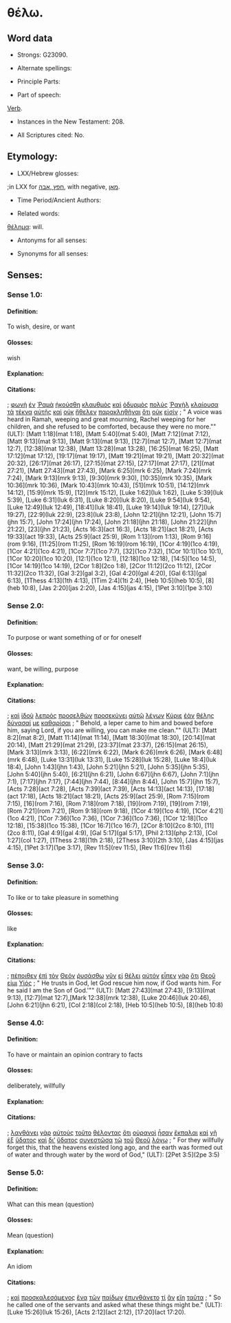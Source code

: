 # θέλω.

<!-- Status: S2=NeedsFinalCheck -->
<!-- Lexica used for edits: BDAG, LN, FFM, A-S -->

## Word data

* Strongs: G23090.


* Alternate spellings:

* Principle Parts: 

* Part of speech: 

[Verb](http://ugg.readthedocs.io/en/latest/verb.html). 

* Instances in the New Testament: 208.

* All Scriptures cited: No.

## Etymology: 

* LXX/Hebrew glosses: 

;in LXX for [חפץ ,אבה](//en-uhal/H2654), with negative, [מאן](//en-uhal/H3985).

* Time Period/Ancient Authors: 

* Related words: 

[θέλημα](../G23070/01.md): will.

* Antonyms for all senses:

* Synonyms for all senses: 

## Senses:

### Sense  1.0: 

#### Definition: 

To wish, desire, or want

#### Glosses: 

wish

#### Explanation:

#### Citations: 

; [φωνὴ](../G54560/01.md) [ἐν](../G17220/01.md) [Ῥαμὰ](../G44710/01.md) [ἠκούσθη](../G01910/01.md) [κλαυθμὸς](../G28050/01.md) [καὶ](../G25320/01.md) [ὀδυρμὸς](../G36020/01.md) [πολύς](../G41830/01.md) [Ῥαχὴλ](../G44780/01.md) [κλαίουσα](../G27990/01.md) [τὰ](../G35880/01.md) [τέκνα](../G50430/01.md) [αὐτῆς](../G08460/01.md) [καὶ](../G25320/01.md) [οὐκ](../G37560/01.md) [ἤθελεν](../G23090/01.md) [παρακληθῆναι](../G38700/01.md) [ὅτι](../G37540/01.md) [οὐκ](../G37560/01.md) [εἰσίν](../G99999/01.md)
; " A voice was heard in Ramah, weeping and great mourning, Rachel weeping for her children, and she refused to be comforted, because they were no more."" (ULT): 
[Matt 1:18](mat 1:18), [Matt 5:40](mat 5:40),  [Matt 7:12](mat 7:12),  [Matt 9:13](mat 9:13),  [Matt 9:13](mat 9:13),  [12:7](mat 12:7),   [Matt 12:7](mat 12:7), [12:38](mat 12:38),  [Matt 13:28](mat 13:28),   [16:25](mat 16:25),  [Matt 17:12](mat 17:12),  [19:17](mat 19:17),  [Matt 19:21](mat 19:21),   [Matt 20:32](mat 20:32),  [26:17](mat 26:17),  [27:15](mat 27:15),  [27:17](mat 27:17),  [21](mat 27:21),  [Matt 27:43](mat 27:43), [Mark 6:25](mrk 6:25),  [Mark 7:24](mrk 7:24),  [Mark 9:13](mrk 9:13),  [9:30](mrk 9:30),  [10:35](mrk 10:35),  [Mark 10:36](mrk 10:36),  [Mark 10:43](mrk 10:43),  [51](mrk 10:51),  [14:12](mrk 14:12),  [15:9](mrk 15:9),  [12](mrk 15:12),  [Luke 1:62](luk 1:62),  [Luke 5:39](luk 5:39),  [Luke 6:31](luk 6:31),  [Luke 8:20](luk 8:20),  [Luke 9:54](luk 9:54),  [Luke 12:49](luk 12:49), [18:41](luk 18:41),  [Luke 19:14](luk 19:14),  [27](luk 19:27),  [22:9](luk 22:9), [23:8](luk 23:8),  [John 12:21](jhn 12:21),  [John 15:7](jhn 15:7),  [John 17:24](jhn 17:24), [John 21:18](jhn 21:18), [John 21:22](jhn 21:22),  [23](jhn 21:23), [Acts 16:3](act 16:3),  [Acts 18:21](act 18:21),  [Acts 19:33](act 19:33),   [Acts 25:9](act 25:9),  [Rom 1:13](rom 1:13),  [Rom 9:16](rom 9:16), [11:25](rom 11:25),  [Rom 16:19](rom 16:19),  [1Cor 4:19](1co 4:19),  [1Cor 4:21](1co 4:21),  [1Cor 7:7](1co 7:7),  [32](1co 7:32),  [1Cor 10:1](1co 10:1),  [1Cor 10:20](1co 10:20), [12:1](1co 12:1),  [12:18](1co 12:18), [14:5](1co 14:5),  [1Cor 14:19](1co 14:19), [2Cor 1:8](2co 1:8),  [2Cor 11:12](2co 11:12), [2Cor 11:32](2co 11:32),  [Gal 3:2](gal 3:2),  [Gal 4:20](gal 4:20),    [Gal 6:13](gal 6:13), [1Thess 4:13](1th 4:13), [1Tim 2:4](1ti 2:4), [Heb 10:5](heb 10:5),  [8](heb 10:8),   [Jas 2:20](jas 2:20),  [Jas 4:15](jas 4:15),  [1Pet 3:10](1pe 3:10) 

### Sense  2.0: 

#### Definition: 

To purpose or want something of or for oneself

#### Glosses: 

want, be willing, purpose

#### Explanation: 

#### Citations: 

; [καὶ](../G25320/01.md) [ἰδοὺ](../G37080/01.md) [λεπρὸς](../G30150/01.md) [προσελθὼν](../G43340/01.md) [προσεκύνει](../G43520/01.md) [αὐτῷ](../G08460/01.md) [λέγων](../G30040/01.md) [Κύριε](../G29620/01.md) [ἐὰν](../G14370/01.md) [θέλῃς](../G23090/01.md) [δύνασαί](../G14100/01.md) [με](../G14730/01.md) [καθαρίσαι](../G25110/01.md)
; " Behold, a leper came to him and bowed before him, saying Lord, if you are willing, you can make me clean."" (ULT): 
[Matt 8:2](mat 8:2),  [Matt 11:14](mat 11:14),  [Matt 18:30](mat 18:30),  [20:14](mat 20:14),  [Matt 21:29](mat 21:29),   [23:37](mat 23:37),  [26:15](mat 26:15),    [Mark 3:13](mrk 3:13),   [6:22](mrk 6:22),  [Mark 6:26](mrk 6:26),  [Mark 6:48](mrk 6:48),   [Luke 13:31](luk 13:31),   [Luke 15:28](luk 15:28),  [Luke 18:4](luk 18:4),     [John 1:43](jhn 1:43),    [John 5:21](jhn 5:21),  [John 5:35](jhn 5:35),  [John 5:40](jhn 5:40),  [6:21](jhn 6:21),  [John 6:67](jhn 6:67),  [John 7:1](jhn 7:1),  [7:17](jhn 7:17),  [7:44](jhn 7:44),  [8:44](jhn 8:44),  [John 15:7](jhn 15:7),  [Acts 7:28](act 7:28), [Acts 7:39](act 7:39),  [Acts 14:13](act 14:13),  [17:18](act 17:18),  [Acts 18:21](act 18:21),   [Acts 25:9](act 25:9),  [Rom 7:15](rom 7:15),  [16](rom 7:16),  [Rom 7:18](rom 7:18),   [19](rom 7:19), [19](rom 7:19),   [Rom 7:21](rom 7:21),  [Rom 9:18](rom 9:18),  [1Cor 4:19](1co 4:19),  [1Cor 4:21](1co 4:21),  [1Cor 7:36](1co 7:36),  [1Cor 7:36](1co 7:36),   [1Cor 12:18](1co 12:18),  [15:38](1co 15:38),   [1Cor 16:7](1co 16:7),   [2Cor 8:10](2co 8:10),  [11](2co 8:11),  [Gal 4:9](gal 4:9),  [Gal 5:17](gal 5:17), [Phil 2:13](php 2:13), [Col 1:27](col 1:27),  [1Thess 2:18](1th 2:18),  [2Thess 3:10](2th 3:10),    [Jas 4:15](jas 4:15),   [1Pet 3:17](1pe 3:17),   [Rev 11:5](rev 11:5),  [Rev 11:6](rev 11:6) 

### Sense  3.0: 

#### Definition: 

To like or to take pleasure in something

#### Glosses: 

like

#### Explanation: 

#### Citations: 

; [πέποιθεν](../G39820/01.md) [ἐπὶ](../G19090/01.md) [τὸν](../G35880/01.md) [Θεόν](../G23160/01.md) [ῥυσάσθω](../G45060/01.md) [νῦν](../G35680/01.md) [εἰ](../G14870/01.md) [θέλει](../G23090/01.md) [αὐτόν](../G08460/01.md) [εἶπεν](../G30040/01.md) [γὰρ](../G10630/01.md) [ὅτι](../G37540/01.md) [Θεοῦ](../G23160/01.md) [εἰμι](../G99999/01.md) [Υἱός](../G52070/01.md)
; " He trusts in God, let God rescue him now, if God wants him. For he said I am the Son of God.'"" (ULT): 
[Matt 27:43](mat 27:43), [9:13](mat 9:13), [12:7](mat 12:7),[Mark 12:38](mrk 12:38), [Luke 20:46](luk 20:46), [John 6:21](jhn 6:21), [Col 2:18](col 2:18),   [Heb 10:5](heb 10:5), [8](heb 10:8)

### Sense  4.0: 

#### Definition: 

To have or maintain an opinion contrary to facts

#### Glosses: 

deliberately, willfully

#### Explanation: 

#### Citations: 

; [λανθάνει](../G29900/01.md) [γὰρ](../G10630/01.md) [αὐτοὺς](../G08460/01.md) [τοῦτο](../G37780/01.md) [θέλοντας](../G23090/01.md) [ὅτι](../G37540/01.md) [οὐρανοὶ](../G37720/01.md) [ἦσαν](../G99999/01.md) [ἔκπαλαι](../G15970/01.md) [καὶ](../G25320/01.md) [γῆ](../G10930/01.md) [ἐξ](../G15370/01.md) [ὕδατος](../G52040/01.md) [καὶ](../G25320/01.md) [δι’](../G12230/01.md) [ὕδατος](../G52040/01.md) [συνεστῶσα](../G49210/01.md) [τῷ](../G35880/01.md) [τοῦ](../G35880/01.md) [Θεοῦ](../G23160/01.md) [λόγῳ](../G30560/01.md)
; " For they willfully forget this, that the heavens existed long ago, and the earth was formed out of water and through water by the word of God," (ULT): 
[2Pet 3:5](2pe 3:5)

### Sense  5.0: 

#### Definition: 

What can this mean (question)

#### Glosses: 

Mean (question)

#### Explanation:

An idiom

#### Citations: 

; [καὶ](../G25320/01.md) [προσκαλεσάμενος](../G43410/01.md) [ἕνα](../G15200/01.md) [τῶν](../G35880/01.md) [παίδων](../G38160/01.md) [ἐπυνθάνετο](../G44410/01.md) [τί](../G51010/01.md) [ἂν](../G03020/01.md) [εἴη](../G99999/01.md) [ταῦτα](../G37780/01.md)
; " So he called one of the servants and asked what these things might be." (ULT): 
[Luke 15:26](luk 15:26), [Acts 2:12](act 2:12), [17:20](act 17:20).
